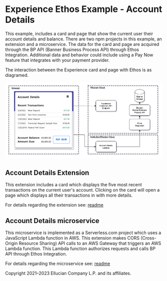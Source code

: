 # Experience Ethos Example - Account Details

This example, includes a card and page that show the current user their account details and balance. There are two npm projects in this example, an extension and a microservice. The data for the card and page are acquired through the BP API (Banner Business Process API) through Ethos Integration. Additional data and behavior could include using a Pay Now feature that integrates with your payment provider.

The interaction between the Experience card and page with Ethos is as diagramed.

![](docs/images/Account-Details-Diagram.png)

## Account Details Extension

This extension includes a card which displays the five most recent transactions on the current user's account. Clicking on the card will open a page which displays all their transactions in with more details.

For details regarding the extension see: [readme](extension/README.md)

## Account Details microservice

This microservice is implemented as a Serverless.com project which uses a JavaScript Lambda function in AWS. This extension makes CORS (Cross-Origin Resource Sharing) API calls to an AWS Gateway that triggers an AWS Lambda function. This Lambda function authorizes requests and calls BP API through Ethos Integration.

For details regarding the microservice see: [readme](microservice/README.md)

Copyright 2021–2023 Ellucian Company L.P. and its affiliates.
